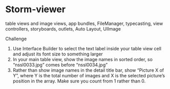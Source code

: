 # Storm-viewer

table views and image views, app bundles, FileManager, typecasting, view controllers, storyboards, outlets, Auto Layout, UIImage

Challenge
1. Use Interface Builder to select the text label inside your table view cell and adjust its font size to something larger 
2. In your main table view, show the image names in sorted order, so “nssl0033.jpg” comes before “nssl0034.jpg”
3. Rather than show image names in the detail title bar, show “Picture X of Y”, where Y is the total number of images and X is the selected picture’s position in the array. Make sure you count from 1 rather than 0.


